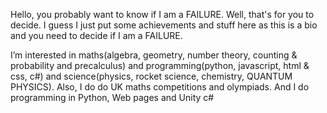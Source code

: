 Hello, you probably want to know if I am a FAILURE. Well, that's for you to decide.
I guess I just put some achievements and stuff here as this is a bio and you need to decide if I am a FAILURE.

I’m interested in maths(algebra, geometry, number theory, counting & probability and precalculus) and programming(python, javascript, html & css, c#) and science(physics, rocket science, chemistry, QUANTUM PHYSICS).
Also, I do do UK maths competitions and olympiads.
And I do programming in Python, Web pages and Unity c#
